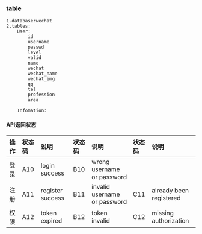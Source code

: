 
### table
    1.database:wechat
    2.tables:
        User:
            id
            username
            passwd
            level
            valid
            name
            wechat
            wechat_name
            wechat_img
            qq
            tel
            profession
            area

        Infomation:

#### API返回状态

|操作|状态码 | 说明|状态码|说明|状态码|说明
|:----|:---- | :------|:---|:---|:---|:---
|登录|A10 | login success | B10 | wrong username or password|
|注册|A11 | register success | B11 |invalid username or password |C11|already been registered
|权限|A12 | token expired|B12 |token invalid|C12|missing authorization|

